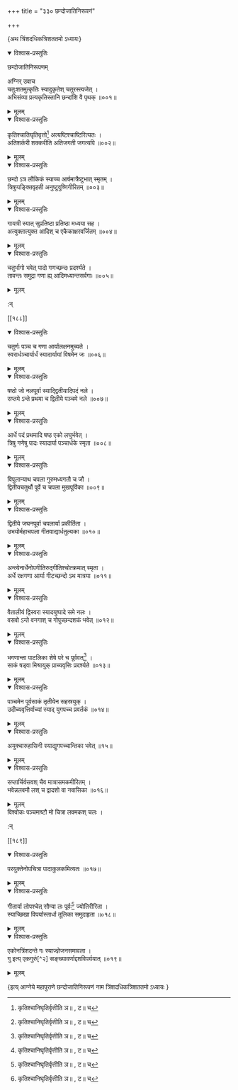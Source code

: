 +++
title = "३३० छन्दोजातिनिरूपनं"

+++

\{अथ त्रिंशदधिकत्रिशततमो ऽध्यायः\}


<details open><summary>विश्वास-प्रस्तुतिः</summary>

छन्दोजातिनिरूपणम्  
    
अग्निर् उवाच  
चतुःशतमुत्कृतिः स्यादुकृतेश् चतुरस्त्यजेत् ।  
अभिसंव्या प्रत्यकृतिस्तानि छन्दांशि वै पृथक्   ॥००१॥
</details>

<details><summary>मूलम्</summary>

छन्दोजातिनिरूपणम्  
    
अग्निर् उवाच  
चतुःशतमुत्कृतिः स्यादुकृतेश् चतुरस्त्यजेत् ।  
अभिसंव्या प्रत्यकृतिस्तानि छन्दांशि वै पृथक्   ॥००१॥
</details>  

<details open><summary>विश्वास-प्रस्तुतिः</summary>

कृतिश्चातिघृतिवृत्तो[^१] अत्यष्टिश्चाष्टिरित्यतः   ।  
अतिशर्करी शक्करीति अतिजगती जगत्यपि ॥००२॥
</details>

<details><summary>मूलम्</summary>

कृतिश्चातिघृतिवृत्तो[^१] अत्यष्टिश्चाष्टिरित्यतः   ।  
अतिशर्करी शक्करीति अतिजगती जगत्यपि ॥००२॥
</details>  

<details open><summary>विश्वास-प्रस्तुतिः</summary>

छन्दो ऽत्र लौकिकं स्याच्च आर्षमात्रैष्टुभात् स्मृतम्   ।  
त्रिषुप्पङ्क्तिवृहती अनुष्टुवुष्णिगीरितम् ॥००३॥
</details>

<details><summary>मूलम्</summary>

छन्दो ऽत्र लौकिकं स्याच्च आर्षमात्रैष्टुभात् स्मृतम्   ।  
त्रिषुप्पङ्क्तिवृहती अनुष्टुवुष्णिगीरितम् ॥००३॥
</details>  

<details open><summary>विश्वास-प्रस्तुतिः</summary>

गायत्री स्यात् सुप्रतिष्टा प्रतिष्ठा मध्यया सह   ।  
अत्युक्तात्युक्त आदिश् च एकैकाक्षरवर्जितम् ॥००४॥
</details>

<details><summary>मूलम्</summary>

गायत्री स्यात् सुप्रतिष्टा प्रतिष्ठा मध्यया सह   ।  
अत्युक्तात्युक्त आदिश् च एकैकाक्षरवर्जितम् ॥००४॥
</details>  

<details open><summary>विश्वास-प्रस्तुतिः</summary>

चतुर्भागो भवेत् पादो गणच्छन्दः प्रदर्श्यते ।  
तावन्तः समुद्रा गणा ह्य् आदिमध्यान्तसर्वगाः   ॥००५॥
</details>

<details><summary>मूलम्</summary>

चतुर्भागो भवेत् पादो गणच्छन्दः प्रदर्श्यते ।  
तावन्तः समुद्रा गणा ह्य् आदिमध्यान्तसर्वगाः   ॥००५॥
</details>  
    
:न्  
    
[^१]: कृतिश्चानिघृतिर्वृत्तीति ञ॥ , ट॥ च  

[[१८८]]
    

<details open><summary>विश्वास-प्रस्तुतिः</summary>

चतुर्णः पञ्च च गणा आर्यालक्षनमुच्यते ।  
स्वरार्धञ्चार्यार्धं स्यादार्यायां विषमेन जः   ॥००६॥
</details>

<details><summary>मूलम्</summary>

चतुर्णः पञ्च च गणा आर्यालक्षनमुच्यते ।  
स्वरार्धञ्चार्यार्धं स्यादार्यायां विषमेन जः   ॥००६॥
</details>  

<details open><summary>विश्वास-प्रस्तुतिः</summary>

षष्ठो जो नलपूर्वा स्याद्द्वितीयादिपदं नले ।  
सप्तमे ऽन्ते प्रथमा च द्वितीये पञ्चमे नले ॥००७॥
</details>

<details><summary>मूलम्</summary>

षष्ठो जो नलपूर्वा स्याद्द्वितीयादिपदं नले ।  
सप्तमे ऽन्ते प्रथमा च द्वितीये पञ्चमे नले ॥००७॥
</details>  

<details open><summary>विश्वास-प्रस्तुतिः</summary>

आर्धे पदं प्रथमादि षष्ठ एको लघुर्भवेत् ।  
त्रिषु गणेषु पादः स्यादार्या पञ्चार्धके स्मृता   ॥००८॥
</details>

<details><summary>मूलम्</summary>

आर्धे पदं प्रथमादि षष्ठ एको लघुर्भवेत् ।  
त्रिषु गणेषु पादः स्यादार्या पञ्चार्धके स्मृता   ॥००८॥
</details>  

<details open><summary>विश्वास-प्रस्तुतिः</summary>

विपुलान्याथ चपला गुरुमध्यगतौ च जौ ।  
द्वितीयचतुर्थौ पूर्वे च चपला मुखपूर्विका ॥००९॥
</details>

<details><summary>मूलम्</summary>

विपुलान्याथ चपला गुरुमध्यगतौ च जौ ।  
द्वितीयचतुर्थौ पूर्वे च चपला मुखपूर्विका ॥००९॥
</details>  

<details open><summary>विश्वास-प्रस्तुतिः</summary>

द्वितीये जघनपूर्वा चपलार्या प्रकीर्तिता ।  
उभयोर्महाचपला गीतवाद्यार्धतुल्यका ॥०१०॥
</details>

<details><summary>मूलम्</summary>

द्वितीये जघनपूर्वा चपलार्या प्रकीर्तिता ।  
उभयोर्महाचपला गीतवाद्यार्धतुल्यका ॥०१०॥
</details>  

<details open><summary>विश्वास-प्रस्तुतिः</summary>

अन्त्येनार्धेनोपगीतिरुद्गीतिश्चोत्क्रमात् स्मृता ।  
अर्धे रक्षगणा आर्या गीटच्छन्दो ऽथ मात्रया   ॥०११॥
</details>

<details><summary>मूलम्</summary>

अन्त्येनार्धेनोपगीतिरुद्गीतिश्चोत्क्रमात् स्मृता ।  
अर्धे रक्षगणा आर्या गीटच्छन्दो ऽथ मात्रया   ॥०११॥
</details>  

<details open><summary>विश्वास-प्रस्तुतिः</summary>

वैतालीयं द्विस्वरा स्यादयुष्पादे समे नलः ।  
वसवो ऽन्ते वनगाश् च गोपुच्छन्दशकं भवेत् ॥०१२॥
</details>

<details><summary>मूलम्</summary>

वैतालीयं द्विस्वरा स्यादयुष्पादे समे नलः ।  
वसवो ऽन्ते वनगाश् च गोपुच्छन्दशकं भवेत् ॥०१२॥
</details>  

<details open><summary>विश्वास-प्रस्तुतिः</summary>

भगणान्ता पाटलिका शेषे परे च पूर्ववत्[^१] ।  
साकं षड्वा मिश्रायुक् प्राच्यवृत्तिः प्रदर्श्यते   ॥०१३॥
</details>

<details><summary>मूलम्</summary>

भगणान्ता पाटलिका शेषे परे च पूर्ववत्[^१] ।  
साकं षड्वा मिश्रायुक् प्राच्यवृत्तिः प्रदर्श्यते   ॥०१३॥
</details>  

<details open><summary>विश्वास-प्रस्तुतिः</summary>

पञ्चमेन पूर्वसाकं तृतीयेन सहस्रयुक् ।  
उदीच्यवृत्तिर्वाच्यां स्याद् युगपच्च प्रवर्तकं ॥०१४॥
</details>

<details><summary>मूलम्</summary>

पञ्चमेन पूर्वसाकं तृतीयेन सहस्रयुक् ।  
उदीच्यवृत्तिर्वाच्यां स्याद् युगपच्च प्रवर्तकं ॥०१४॥
</details>  

<details open><summary>विश्वास-प्रस्तुतिः</summary>

अयुक्चारुहासिनी स्याद्युगपच्चान्तिका भवेत् ॥१५॥
</details>

<details><summary>मूलम्</summary>

अयुक्चारुहासिनी स्याद्युगपच्चान्तिका भवेत् ॥१५॥
</details>  

<details open><summary>विश्वास-प्रस्तुतिः</summary>

सप्तार्चिर्वसवश् चैव मात्रासमकमीरितम् ।  
भवेन्नलवमौ लश् च द्वादशो वा नवासिका ॥०१६॥
</details>

<details><summary>मूलम्</summary>

सप्तार्चिर्वसवश् चैव मात्रासमकमीरितम् ।  
भवेन्नलवमौ लश् च द्वादशो वा नवासिका ॥०१६॥
</details>  
विश्वोकः पञ्चमाष्टौ मो चित्रा लवमकश् चलः   ।  
    
:न्  
    
[^१]: पुच्छलमिति ख॥  

[[१८९]]
    

<details open><summary>विश्वास-प्रस्तुतिः</summary>

परयुक्तेनोपचित्रा पादाकुलकमित्यतः ॥०१७॥
</details>

<details><summary>मूलम्</summary>

परयुक्तेनोपचित्रा पादाकुलकमित्यतः ॥०१७॥
</details>  

<details open><summary>विश्वास-प्रस्तुतिः</summary>

गीतार्या लोपश्चेत् सौम्या लः पूर्वः[^१] ज्योतिरीरिता   ।  
स्याच्छिखा विपर्यास्तार्धा तूलिका समुदाहृता ॥०१८॥
</details>

<details><summary>मूलम्</summary>

गीतार्या लोपश्चेत् सौम्या लः पूर्वः[^१] ज्योतिरीरिता   ।  
स्याच्छिखा विपर्यास्तार्धा तूलिका समुदाहृता ॥०१८॥
</details>  

<details open><summary>विश्वास-प्रस्तुतिः</summary>

एकोनत्रिंशदन्ते गः स्याज्ज्ञेजनसमावला ।  
गु इत्य् एकगुरुं[^२] सङ्ख्यावर्णाद्दशविपर्ययात् ॥०१९॥
</details>

<details><summary>मूलम्</summary>

एकोनत्रिंशदन्ते गः स्याज्ज्ञेजनसमावला ।  
गु इत्य् एकगुरुं[^२] सङ्ख्यावर्णाद्दशविपर्ययात् ॥०१९॥
</details>

\{इत्य् आग्नेये महापुराणे छन्दोजातिनिरूपणं नाम त्रिंशदधिकत्रिशततमो ऽध्यायः  }
    